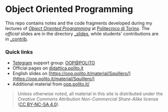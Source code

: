 Object Oriented Programming
===========================

This repo contains notes and the code fragments developed during my lectures of [*Object Oriented Programming*](https://didattica.polito.it/pls/portal30/gap.pkg_guide.viewGap?p_cod_ins=04JEYLM) at [Politecnico di Torino](https://www.polito.it/?lang=en). The *official* slides are in the directory [_slides](_slides), while students' contributions are in [_contrib](_contrib).

### Quick links

* [Telegram](https://en.wikipedia.org/wiki/Telegram_%28software%29) support group: [OOP@POLITO](https://t.me/joinchat/WVdHwhFZ7pZO8CYs)
* Official pages on [didattica.polito.it](https://didattica.polito.it/pls/portal30/gap.pkg_guide.viewGap?p_cod_ins=04JEYLM) 
* English slides on [https://oop.polito.it/material/Squillero/](https://oop.polito.it/material/Squillero/)
* Additional material from [oop.polito.it/](https://oop.polito.it/)

> Unless otherwise noted, all material in this site is distributed under the *Creative Commons Attribution Non-Commercial Share-Alike* license ([CC BY-NC-SA 4.0](https://tldrlegal.com/license/creative-commons-attribution-noncommercial-sharealike-4.0-international-%28cc-by-nc-sa-4.0%29)).
